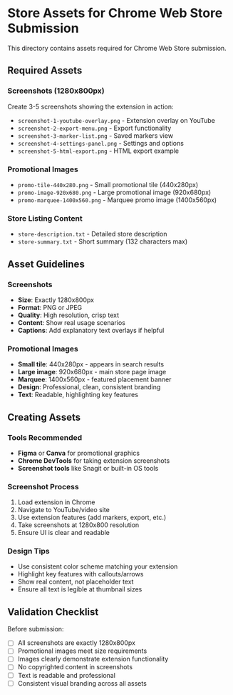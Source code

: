 # Store Assets for Chrome Web Store Submission

This directory contains assets required for Chrome Web Store submission.

## Required Assets

### Screenshots (1280x800px)
Create 3-5 screenshots showing the extension in action:
- `screenshot-1-youtube-overlay.png` - Extension overlay on YouTube
- `screenshot-2-export-menu.png` - Export functionality
- `screenshot-3-marker-list.png` - Saved markers view
- `screenshot-4-settings-panel.png` - Settings and options
- `screenshot-5-html-export.png` - HTML export example

### Promotional Images
- `promo-tile-440x280.png` - Small promotional tile (440x280px)
- `promo-image-920x680.png` - Large promotional image (920x680px) 
- `promo-marquee-1400x560.png` - Marquee promo image (1400x560px)

### Store Listing Content
- `store-description.txt` - Detailed store description
- `store-summary.txt` - Short summary (132 characters max)

## Asset Guidelines

### Screenshots
- **Size**: Exactly 1280x800px
- **Format**: PNG or JPEG
- **Quality**: High resolution, crisp text
- **Content**: Show real usage scenarios
- **Captions**: Add explanatory text overlays if helpful

### Promotional Images  
- **Small tile**: 440x280px - appears in search results
- **Large image**: 920x680px - main store page image
- **Marquee**: 1400x560px - featured placement banner
- **Design**: Professional, clean, consistent branding
- **Text**: Readable, highlighting key features

## Creating Assets

### Tools Recommended
- **Figma** or **Canva** for promotional graphics
- **Chrome DevTools** for taking extension screenshots
- **Screenshot tools** like Snagit or built-in OS tools

### Screenshot Process
1. Load extension in Chrome
2. Navigate to YouTube/video site
3. Use extension features (add markers, export, etc.)
4. Take screenshots at 1280x800 resolution
5. Ensure UI is clear and readable

### Design Tips
- Use consistent color scheme matching your extension
- Highlight key features with callouts/arrows
- Show real content, not placeholder text
- Ensure all text is legible at thumbnail sizes

## Validation Checklist

Before submission:
- [ ] All screenshots are exactly 1280x800px
- [ ] Promotional images meet size requirements
- [ ] Images clearly demonstrate extension functionality
- [ ] No copyrighted content in screenshots
- [ ] Text is readable and professional
- [ ] Consistent visual branding across all assets